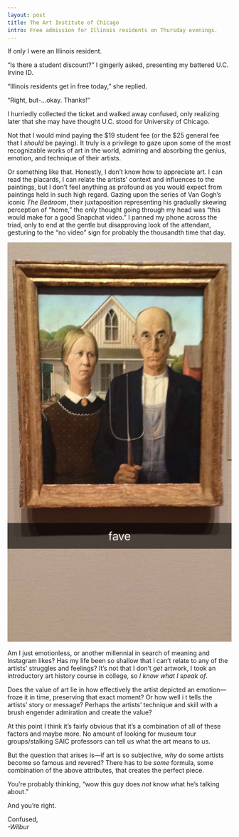 ```yaml
---
layout: post
title: The Art Institute of Chicago
intro: Free admission for Illinois residents on Thursday evenings.
---
```

If only I were an Illinois resident. 

“Is there a student discount?” I gingerly asked, presenting my battered U.C. Irvine ID. 

“Illinois residents get in free today,” she replied.

“Right, but-…okay. Thanks!”

I hurriedly collected the ticket and walked away confused, only realizing later that she may have thought U.C. stood for University of Chicago.

Not that I would mind paying the $19 student fee (or the $25 general fee that I *should* be paying). It truly is a privilege to gaze upon some of the most recognizable works of art in the world, admiring and absorbing the genius, emotion, and technique of their artists.

Or something like that. Honestly, I don’t know how to appreciate art. I can read the placards, I can relate the artists’ context and influences to the paintings, but I don’t feel anything as profound as you would expect from paintings held in such high regard. Gazing upon the series of Van Gogh’s iconic *The Bedroom*, their juxtaposition representing his gradually skewing perception of “home,” the only thought going through my head was “this would make for a good Snapchat video.” I panned my phone across the triad, only to end at the gentle but disapproving look of the attendant, gesturing to the “no video” sign for probably the thousandth time that day.

<img src='/files/american_gothic.JPG' data-action='zoom'>

Am I just emotionless, or another millennial in search of meaning and Instagram likes? Has my life been so shallow that I can’t relate to any of the artists’ struggles and feelings? It’s not that I don’t *get* artwork, I took an introductory art history course in college, so *I know what I speak of*. 

Does the value of art lie in how effectively the artist depicted an emotion—froze it in time, preserving that exact moment? Or how well i t tells the artists’ story or message? Perhaps the artists’ technique and skill with a brush engender admiration and create the value?

At this point I think it’s fairly obvious that it’s a combination of all of these factors and maybe more. No amount of looking for museum tour groups/stalking SAIC professors can tell us what the art means to us. 

But the question that arises is—if art is so subjective, *why* do some artists become so famous and revered? There has to be *some* formula, some combination of the above attributes, that creates the perfect piece.

You’re probably thinking, “wow this guy does *not* know what he’s talking about.”

And you’re right.

Confused, <br>
*-Wilbur*







